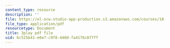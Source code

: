 ```yaml
---
content_type: resource
description: ''
file: https://ol-ocw-studio-app-production.s3.amazonaws.com/courses/18-06sc-linear-algebra-fall-2011/6c525b41e0a7c9f8440dfa4176c877ff_mVeuZzJdd1w.pdf
file_type: application/pdf
resourcetype: Document
title: 3play pdf file
uid: 6c525b41-e0a7-c9f8-440d-fa4176c877ff
---
```

